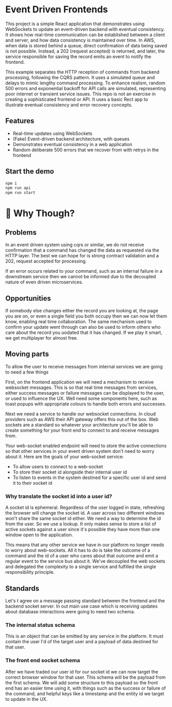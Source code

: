 # Event Driven Frontends

This project is a simple React application that demonstrates using WebSockets to update an event-driven backend with eventual consistency. It shows how real-time communication can be established between a client and server, and how data consistency is maintained over time. In AWS, when data is stored behind a queue, direct confirmation of data being saved is not possible. Instead, a 202 (request accepted) is returned, and later, the service responsible for saving the record emits an event to notify the frontend.

This example separates the HTTP reception of commands from backend processing, following the CQRS pattern. It uses a simulated queue and delays to mimic lengthy command processing. To enhance realism, random 500 errors and exponential backoff for API calls are simulated, representing poor internet or transient service issues. This repo is not an exercise in creating a sophisticated frontend or API. It uses a basic Rect app to illustrate eventual consistency and error recovery concepts.

## Features

- Real-time updates using WebSockets
- (Fake) Event-driven backend architecture, with queues
- Demonstrates eventual consistency in a web application
- Random deliberate 500 errors that we recover from with retrys in the frontend

## Start the demo

```bash
npm i
npm run api
npm run start
```

# 🤔 Why Though?

## Problems

In an event driven system using cqrs or similar, we do not receive confirmation that a command has changed the data as requested via the HTTP layer. The best we can hope for is strong contract validation and a 202, request accepted for processing.

If an error occurs related to your command, such as an internal failure in a downstream service then we cannot be informed due to the decoupled nature of even driven microservices. 

## Opportunities 

If somebody else changes either the record you are looking at, the page you are on, or even a single field you both occupy then we can now let them know, enabling real time collaboration. The same mechanism used to confirm your update went through can also be used to inform others who care about the record you uodated that it has changed. If we play it smart, we get multiplayer for almost free.

## Moving parts

To allow the user to receive messages from internal services we are going to need a few things

First, on the frontend application we will need a mechanism to receive websocket messages. This is so that real time messages from services, either success messages or failure messages can be displayed to the user, or used to influence the UX. Well need some somponents here, such as toast popups with appropriate colours to handle both errors and successes. 

Next we need a service to handle our websocket connections. In cloud providers such as AWS their API gateway offers this out of the box. Web sockets are a standard so whatever your architecture you'll be able to create something for your front end to connect to and receive messages from. 

Your web-socket enabled endpoint will need to store the active connections so that other services in your event driven system don't need to worry about it. Here are the goals of your web-socket service:

- To allow users to connect to a web-socket
- To store their socket id alongside their internal user id
- To listen to events in the system destined for a specific user id and send it to their socket id

### Why translate the socket id into a user id? 

A socket id is ephemeral. Regardless of the user logged in state, refreshing the browser will change the socket id. A user across two different windows won't share the same socket id either. We need a way to determine the id from the user. So we use a lookup. It only makes sense to store a list of active sockets against a user since it's possible they have more than one window open to the application. 

This means that any other service we have in our platform no longer needs to worry about web-sockets. All it has to do is take the outcome of a command and the id of a user who cares about that outcome and emit a regular event to the service bus about it. We've decoupled the web sockets and delegated the complexity to a single service and fulfilled the single responsibility principle. 

## Standards

Let's t agree on a message passing standard between the frontend and the backend socket server. In out main use case which is receiving updates about database interactions were going to need two schema. 

### The internal status schema

This is an object that can be emitted by any service in the platform. It must contain the user I'd of the target user and a payload of data destined for that user. 

### The front end socket schema

After we have traded our user id for our socket id we can now target the correct browser window for that user. This schema will be the payload from the first schema. We will add some structure to this payload so the front end has an easier time using it, with things such as the success or failure of the command, and helpful keys like a timestamp and the entity id we target to update in the UX.
